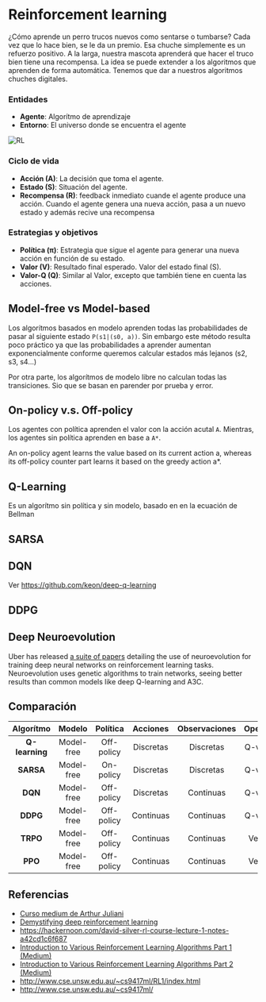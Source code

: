 # Reinforcement learning

¿Cómo aprende un perro trucos nuevos como sentarse o tumbarse? Cada vez que lo hace bien, se le da un premio. Esa chuche simplemente es un refuerzo positivo. A la larga, nuestra mascota aprenderá que hacer el truco bien tiene una recompensa. La idea se puede extender a los algoritmos que aprenden de forma automática. Tenemos que dar a nuestros algoritmos chuches digitales.


### Entidades
* **Agente**: Algorítmo de aprendizaje
* **Entorno**: El universo donde se encuentra el agente

![RL](https://i.stack.imgur.com/eoeSq.png)

### Ciclo de vida
* **Acción (A)**: La decisión que toma el agente.
* **Estado (S)**: Situación del agente.
* **Recompensa (R)**: feedback inmediato cuande el agente produce una acción.
Cuando el agente genera una nueva acción, pasa a un nuevo estado y además recive una recompensa 

### Estrategias y objetivos
* **Política (π)**: Estrategia que sigue el agente para generar una nueva acción en función de su estado.
* **Valor (V)**: Resultado final esperado. Valor del estado final (S).
* **Valor-Q (Q)**: Similar al Valor, excepto que también tiene en cuenta las acciones.

## Model-free vs Model-based
Los algorítmos basados en modelo aprenden todas las probabilidades de pasar al siguiente estado `P(s1|(s0, a))`.
Sin embargo este método resulta poco práctico ya que las probabilidades a aprender aumentan exponencialmente conforme queremos calcular estados más lejanos (s2, s3, s4...)

Por otra parte, los algorítmos de modelo libre no calculan todas las transiciones. Sio que se basan en parender por prueba y error.

## On-policy v.s. Off-policy

Los agentes con política aprenden el valor con la acción acutal `A`. Mientras, los agentes sin política aprenden en base a `A*`.

An on-policy agent learns the value based on its current action a, whereas its off-policy counter part learns it based on the greedy action a*.

## Q-Learning
Es un algorítmo sin política y sin modelo, basado en en la ecuación de Bellman

## SARSA

## DQN
Ver https://github.com/keon/deep-q-learning

## DDPG

## Deep Neuroevolution
Uber has released [a suite of papers](http://eng.uber.com/deep-neuroevolution/) detailing the use of neuroevolution for training deep neural networks on reinforcement learning tasks. Neuroevolution uses genetic algorithms to train networks, seeing better results than common models like deep Q-learning and A3C.

## Comparación

| Algorítmo      | Modelo     | Política   | Acciones  | Observaciones | Operador |
|:--------------:|:----------:|:----------:|:---------:|:-------------:|:--------:|
| **Q-learning** | Model-free | Off-policy | Discretas | Discretas     | Q-values |
| **SARSA**      | Model-free | On-policy  | Discretas | Discretas     | Q-values |
| **DQN**        | Model-free | Off-policy | Discretas | Continuas     | Q-values |
| **DDPG**       | Model-free | Off-policy | Continuas | Continuas     | Q-values |
| **TRPO**       | Model-free | Off-policy | Continuas | Continuas     | Ventaja  |
| **PPO**        | Model-free | Off-policy | Continuas | Continuas     | Ventaja  |


## Referencias

* [Curso medium de Arthur Juliani](https://medium.com/emergent-future/simple-reinforcement-learning-with-tensorflow-part-0-q-learning-with-tables-and-neural-networks-d195264329d0)
* [Demystifying deep reinforcement learning](http://neuro.cs.ut.ee/demystifying-deep-reinforcement-learning/)
* https://hackernoon.com/david-silver-rl-course-lecture-1-notes-a42cd1c6f687
* [Introduction to Various Reinforcement Learning Algorithms Part 1 (Medium)](https://towardsdatascience.com/introduction-to-various-reinforcement-learning-algorithms-i-q-learning-sarsa-dqn-ddpg-72a5e0cb6287)
* [Introduction to Various Reinforcement Learning Algorithms Part 2 (Medium)](https://towardsdatascience.com/introduction-to-various-reinforcement-learning-algorithms-part-ii-trpo-ppo-87f2c5919bb9)
* http://www.cse.unsw.edu.au/~cs9417ml/RL1/index.html
* http://www.cse.unsw.edu.au/~cs9417ml/


